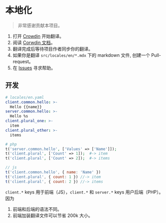 # 本地化

> 非常感谢贡献本项目。

1. 打开 [Crowdin](https://crowdin.com/project/gazellepw) 开始翻译。
2. 阅读 [Corwdin 文档](https://support.crowdin.com/online-editor/)。
3. 翻译完成后等待项目作者同步你的翻译。
4. 如果你是翻译 `src/locales/en/*.mdx` 下的 markdown 文件, 创建一个 Pull-request。
5. 在 [Issues](https://github.com/Mosasauroidea/GazellePW/issues) 寻求帮助。

## 开发

```yaml
# locales/en.yaml
client.common.hello: >-
  Hello {{name}}
server.common.hello: >-
  Hello %s
client.plural_one: >-
  item
client.plural_other: >-
  items
```

```php
# php
t('server.common.hello', ['Values' => ['Name']]);
t('client.plural', ['Count' => 1]);  #-> item
t('client.plural', ['Count' => 2]);  #-> items
```

```js
// js
t('client.common.hello', { name: 'Name' })
t('client.plural', { count: 1 }) //-> item
t('client.plural', { count: 2 }) //-> items
```

`client.*` keys 用于前端（JS），`client.*` 和 `server.*` keys 用户后端（PHP）。因为

1. 前端和后端的语法不同。
2. 前端加装翻译文件可以节省 200k 大小。
